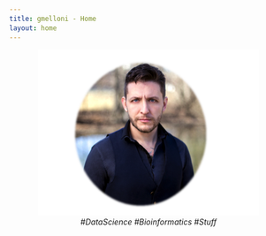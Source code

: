 ```yaml
---
title: gmelloni - Home
layout: home
---
```


<div style="text-align:center">
<a href="https://gmelloni.github.io">
<img src ="images/round_photo_me4.png" height="300"/>
</a>
</div>


<div style="text-align:center">
<i>#DataScience #Bioinformatics #Stuff</i>
</div>